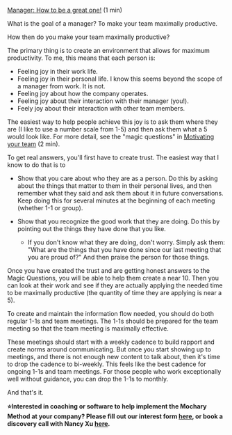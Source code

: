 [Manager: How to be a great one\!](https://docs.google.com/document/d/1-_LkABTtV1bmZ287NtinvFhr74Yl3DXzDYdG_zff2qc/edit) (1 min)

What is the goal of a manager? To make your team maximally productive.

How then do you make your team maximally productive?

The primary thing is to create an environment that allows for maximum productivity. To me, this means that each person is:

- Feeling joy in their work life.
- Feeling joy in their personal life. I know this seems beyond the scope of a manager from work. It is not.
- Feeling joy about how the company operates.
- Feeling joy about their interaction with their manager (you\!).
- Feely joy about their interaction with other team members.

The easiest way to help people achieve this joy is to ask them where they are (I like to use a number scale from 1-5) and then ask them what a 5 would look like. For more detail, see the "magic questions" in [Motivating your team](https://docs.google.com/document/d/14kFZcqm3zaS5uY4QmG307BViQyoSbDDS1U04NpYhmes/edit) (2 min).

To get real answers, you'll first have to create trust. The easiest way that I know to do that is to

- Show that you care about who they are as a person. Do this by asking about the things that matter to them in their personal lives, and then remember what they said and ask them about it in future conversations. Keep doing this for several minutes at the beginning of each meeting (whether 1-1 or group).

- Show that you recognize the good work that they are doing. Do this by pointing out the things they have done that you like.
  - If you don't know what they are doing, don't worry. Simply ask them: "What are the things that you have done since our last meeting that you are proud of?" And then praise the person for those things.

Once you have created the trust and are getting honest answers to the Magic Questions, you will be able to help them create a near 10\. Then you can look at their work and see if they are actually applying the needed time to be maximally productive (the quantity of time they are applying is near a 5).

To create and maintain the information flow needed, you should do both regular 1-1s and team meetings. The 1-1s should be prepared for the team meeting so that the team meeting is maximally effective.

These meetings should start with a weekly cadence to build rapport and create norms around communicating. But once you start showing up to meetings, and there is not enough new content to talk about, then it's time to drop the cadence to bi-weekly. This feels like the best cadence for ongoing 1-1s and team meetings. For those people who work exceptionally well without guidance, you can drop the 1-1s to monthly.

And that's it.

**⭐Interested in coaching or software to help implement the Mochary Method at your company? Please fill out our interest form [here](https://mocharymethod.typeform.com/interest), or book a discovery call with Nancy Xu [here](https://calendly.com/nancy-mm/30).**
